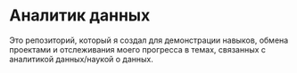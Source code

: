 # Аналитик данных
Это репозиторий, который я создал для демонстрации навыков, обмена проектами и отслеживания моего прогресса в темах, связанных с аналитикой данных/наукой о данных.
